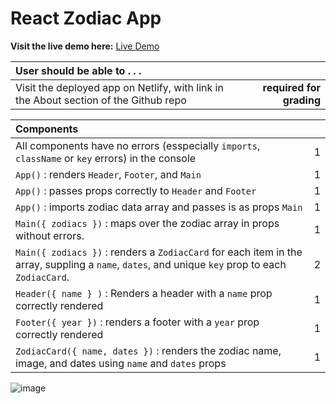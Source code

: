 # React Zodiac App

**Visit the live demo here:** [Live Demo](https://alchemy-react-zodiac.netlify.app/)

| User should be able to . . .                                                         |             |
| :----------------------------------------------------------------------------------- | ----------: |
| Visit the deployed app on Netlify, with link in the About section of the Github repo |  **required for grading** |


| Components                                                                                |             |
| :----------------------------------------------------------------------------------- | ----------: |
| All components have no errors (esspecially `imports`, `className` or `key` errors) in the console  |  1 |
| `App()` : renders `Header`, `Footer`, and `Main` |1|
| `App()` : passes props correctly to `Header` and `Footer` |1|
| `App()` : imports zodiac data array and passes is as props `Main` |1|
| `Main({ zodiacs })` : maps over the zodiac array in props without errors.  |1|
| `Main({ zodiacs })` : renders a `ZodiacCard` for each item in the array, suppling a `name`, `dates`, and unique `key` prop to each `ZodiacCard`.  |2|
| `Header({ name } )` : Renders a header with a `name` prop correctly rendered |1|
| `Footer({ year })` : renders a footer with a `year` prop correctly rendered |1|
| `ZodiacCard({ name, dates })` : renders the zodiac name, image, and dates using `name` and `dates` props |1|

![image](https://user-images.githubusercontent.com/16160135/150245785-4ec1930b-ebb9-4bc5-9aee-edb7048d0644.png)


